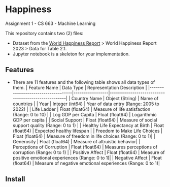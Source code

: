 # Happiness

Assignment 1 - CS 663 - Machine Learning

This repository contains two (2) files:
* Dataset from the [World Happiness Report](https://worldhappiness.report/data/) > World Happiness Report 2023 > Data for Table 2.1.
* Jupyter notebook is a skeleton for your implementation.

## Features

* There are 11 features and the following table shows all data types of them.
| Feature Name                       | Data Type       | Representation Description                           |
|------------------------------------|-----------------|-----------------------------------------------------|
| Country Name                       | Object (String) | Name of countries                                  |
| Year                               | Integer (int64) | Year of data entry (Range: 2005 to 2022)            |
| Life Ladder                        | Float (float64) | Measure of life satisfaction (Range: 0 to 10) |
| Log GDP per Capita                 | Float (float64) | Logarithmic GDP per capita    |
| Social Support                     | Float (float64) | Measure of social support quality (Range: 0 to 1) |
| Healthy Life Expectancy at Birth   | Float (float64) | Expected healthy lifespan     |
| Freedom to Make Life Choices       | Float (float64) | Measure of freedom in life choices (Range: 0 to 1)|
| Generosity                         | Float (float64) | Measure of altruistic behavior|
| Perceptions of Corruption          | Float (float64) | Measures perceptions of corruption (Range: 0 to 1) |
| Positive Affect                    | Float (float64) | Measure of positive emotional experiences (Range: 0 to 1)|
| Negative Affect                    | Float (float64) | Measure of negative emotional experiences (Range: 0 to 1)|

## Install
 